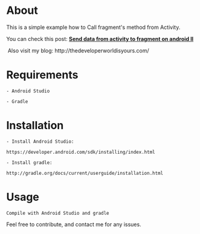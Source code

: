 # About
  This is a simple example how to Call fragment's method from Activity.
  
  
  You can check this post:
  **[Send data from activity to fragment on android II](http://thedeveloperworldisyours.com/#sthash.8hcfZ0hl.1322wbxx.dpbs)**
  
  
  
  <img src="http://thedeveloperworldisyours.com/wp-content/uploads/transferDataActivityFragmentII.gif" alt="" />
  Also visit my blog:
  http://thedeveloperworldisyours.com/
  
  
  
# Requirements

    - Android Studio

    - Gradle


# Installation

    - Install Android Studio:

    https://developer.android.com/sdk/installing/index.html

    - Install gradle:

    http://gradle.org/docs/current/userguide/installation.html

# Usage
    Compile with Android Studio and gradle


Feel free to contribute, and contact me for any issues.

